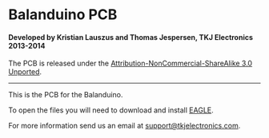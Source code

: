 # Balanduino PCB
#### Developed by Kristian Lauszus and Thomas Jespersen, TKJ Electronics 2013-2014

The PCB is released under the [Attribution-NonCommercial-ShareAlike 3.0 Unported](http://creativecommons.org/licenses/by-nc-sa/3.0/).
_________

This is the PCB for the Balanduino.

To open the files you will need to download and install [EAGLE](http://www.cadsoftusa.com/download-eagle/).

For more information send us an email at <support@tkjelectronics.com>.